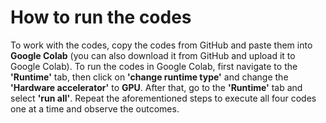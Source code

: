 # How to run the codes

To work with the codes, copy the codes from GitHub and paste them into **Google Colab** (you can also download it from GitHub and upload it to Google Colab). To run the codes in Google Colab, first navigate to the **'Runtime'** tab, then click on **'change runtime type'** and change the **'Hardware accelerator'** to **GPU**. After that, go to the **'Runtime'** tab and select **'run all'**. Repeat the aforementioned steps to execute all four codes one at a time and observe the outcomes.

